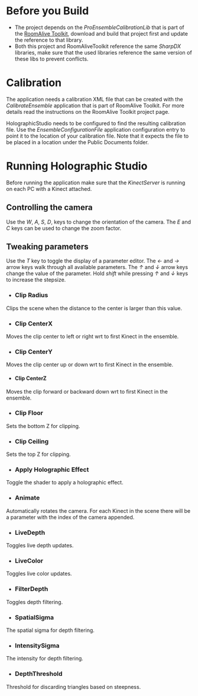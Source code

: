 # Before you Build
- The project depends on the _ProEnsembleCalibrationLib_ that is part of the [RoomAlive Toolkit](https://github.com/Kinect/RoomAliveToolkit), download and build that project first and update the reference to that library.
- Both this project and RoomAliveToolkit reference the same _SharpDX_ libraries, make sure that the used libraries reference the same version of these libs to prevent conflicts.

# Calibration 
The application needs a calibration XML file that can be created with the _CalibrateEnsemble_ application that is part of RoomAlive Toolkit. For more details read the instructions on the RoomAlive Toolkit project page. 

HolographicStudio needs to be configured to find the resulting calibration file. Use the _EnsembleConfigurationFile_ application configuration entry to point it to the location of your calibration file. Note that it expects the file to be placed in a location under the Public Documents folder.

# Running Holographic Studio
Before running the application make sure that the _KinectServer_ is running on each PC with a Kinect attached.

## Controlling the camera

Use the *W*, *A*, *S*, *D*, keys to change the orientation of the camera.
The *E* and *C* keys can be used to change the zoom factor.

## Tweaking parameters

Use the *T* key to toggle the display of a parameter editor.
The *←* and *→* arrow keys walk through all available parameters.
The *↑* and *↓* arrow keys change the value of the parameter.
Hold *shift* while pressing *↑* and *↓* keys to increase the stepsize.

* ### Clip Radius
Clips the scene when the distance to the center is larger than this value.

* ### Clip CenterX   
Moves the clip center to left or right wrt to first Kinect in the ensemble.

* ### Clip CenterY      
Moves the clip center up or down wrt to first Kinect in the ensemble.

* #### Clip CenterZ   
Moves the clip forward or backward down wrt to first Kinect in the ensemble.

* ### Clip Floor        
Sets the bottom Z for clipping.

* ### Clip Ceiling 
Sets the top Z for clipping. 

* ### Apply Holographic Effect
Toggle the shader to apply a holographic effect.

* ### Animate         
Automatically rotates the camera. For each Kinect in the scene there will be a parameter with the index of the camera appended.

* ### LiveDepth     
Toggles live depth updates.

* ### LiveColor 
Toggles live color updates.

* ### FilterDepth
Toggles depth filtering.

* ### SpatialSigma
The spatial sigma for depth filtering.

* ### IntensitySigma
The intensity for depth filtering.

* ### DepthThreshold
Threshold for discarding triangles based on steepness.

